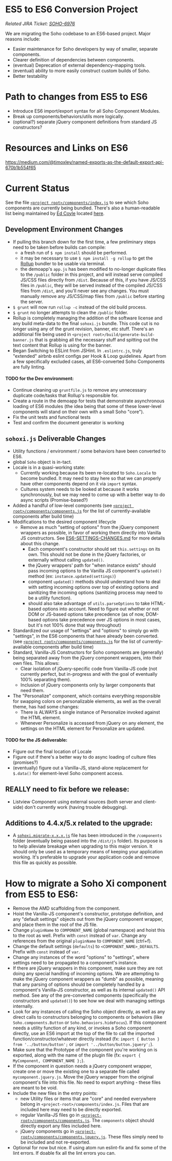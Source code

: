 # ES5 to ES6 Conversion Project

*Related JIRA Ticket: [SOHO-6976](https://jira.infor.com/browse/SOHO-6976)*

We are migrating the Soho codebase to an ES6-based project.  Major reasons include:
- Easier maintenance for Soho developers by way of smaller, separate components.
- Clearer definition of dependencies between components.
- (eventual) Deprecation of external dependency-mapping tools.
- (eventual) ability to more easily construct custom builds of Soho.
- Better testability

# Path to changes from ES5 to ES6

- Introduce ES6 import/export syntax for all Soho Component Modules.
- Break up components/behaviors/utils more logically.
- (optional?) separate jQuery component definitions from standard JS constructors?

# Resources and Links on ES6
https://medium.com/@timoxley/named-exports-as-the-default-export-api-670b1b554f65

# Current Status

See the file [`<project root>/components/index.js`](./components/index.js) to see which Soho components are currently being bundled.  There's also a human-readable list being maintained by [Ed Coyle](mailto:ed.coyle@infor.com) located [here](./ES6-CONVERTED.md).

## Development Environment Changes

- If pulling this branch down for the first time, a few preliminary steps need to be taken before builds can compile:
  - a fresh run of `$ npm install` should be performed.
  - it may be necessary to use `$ npm install -g rollup` to get the [Rollup](https://github.com/rollup/rollup) bundler to be usable via terminal.
  - the demoapp's `app.js` has been modified to no-longer duplicate files to the `/public` folder in this project, and will instead serve compiled JS/CSS files directly from `/dist`.  Because of this, if you have JS/CSS files in `/public`, they will be served instead of the compiled JS/CSS files from `/dist`, and you'll never see any changes.  You must manually remove any JS/CSS/map files from `/public` before starting the server.
- `$ grunt` will now run `rollup -c` instead of the old build process.
- `$ grunt` no longer attempts to clean the `/public` folder.
- Rollup is completely managing the addition of the software license and any build meta-data to the final `sohoxi.js` bundle.  This code cut is no longer using any of the grunt revision, banner, etc stuff.  There's an additional file being used in `<project root>/build/generate-build-banner.js` that is grabbing all the necessary stuff and spitting out the text content that Rollup is using for the banner.
- Began Switching to ESLint from JSHint.  In `.eslintrc.js`, truly "extended" airbnb eslint configs per Hook & Loop guidelines. Apart from a few specifically excluded cases, all ES6-converted Soho Components are fully linting.

#### TODO for the Dev environment:

- Continue cleaning up `gruntfile.js` to remove any unnecessary duplicate code/tasks that Rollup's responsible for.
- Create a route in the demoapp for tests that demonstrate asynchronous loading of ES6 modules (the idea being that some of these lower-level components will stand on their own with a small Soho "core").
- Fix the unit tests and functional tests
- Test and confirm the document generator is working

## `sohoxi.js` Deliverable Changes

- Utility functions / environment / some behaviors have been converted to ES6.
- global `Soho` object is in-tact.
- Locale is in a quasi-working state:
  - Currently working because its been re-located to `Soho.Locale` to become bundled.  It may need to stay here so that we can properly have other components depend on it via `import` syntax.
  - Cultures system needs to be looked at because it works synchronously, but we may need to come up with a better way to do async scripts (Promise-based?)
- Added a handful of low-level components (see [`<project root>/components/components.js`](./components/components.js) for the list of currently-available components after build time)
- Modifications to the desired component lifecycle
  - Remove as much "setting of options" from the jQuery component wrappers as possible, in favor of working them directly into Vanilla JS constructors.  See [ES6-SETTINGS-CHANGES.md](./ES6-SETTINGS-CHANGES.md) for more details about this change.
    - Each component's constructor should set `this.settings` on its own.  This should not be done in the jQuery factories, or externally without calling `updated()`.
    - the jQuery wrappers' path for "when instance exists" should pass incoming options to the Vanilla JS component's `updated()` method (ex: `instance.updated(settings)`)
    - component `updated()` methods should understand how to deal with setting incoming options over top of existing options and sanitizing the incoming options (sanitizing process may need to be a utility function).
    - should also take advantage of `utils.parseOptions` to take HTML-based options into account.  Need to figure out whether or not DOM or JS-based options take precedence (as of now, DOM-based options take precedence over JS options in most cases, but it's not 100% done that way throughout)
- Standardized our usage of "settings" and "options" to simply go with "settings", in the ES6 components that have already been converted. (see  [`<project root>/components/components.js`](./components/components.js) for the list of currently-available components after build time)
- Standard, Vanilla-JS Constructors for Soho components are (generally) being separated away from the jQuery component wrappers, into their own files.  This allows:
  - Clear isolation of jQuery-specific code from Vanilla-JS code (not currently perfect, but in-progress and with the goal of eventually 100% separating them).
  - Inclusion of jQuery components only by larger components that need them.
- The "Personalize" component, which contains everything responsible for swapping colors on personalizable elements, as well as the overall theme, has had some changes:
  - There is ALWAYS a single instance of Personalize invoked against the HTML element.
  - Whenever Personalize is accessed from jQuery on any element, the settings on the HTML element for Personalize are updated.

#### TODO for the JS deliverable:

- Figure out the final location of Locale
- Figure out if there's a better way to do async loading of culture files (promises?)
- (eventually) figure out a Vanilla-JS, stand-alone replacement for `$.data()` for element-level Soho component access.

## REALLY need to fix before we release:
- Listview Component using external sources (both server and client-side) don't currently work (having trouble debugging).

## Additions to 4.4.x/5.x related to the upgrade:

- A [`sohoxi.migrate-x.x.x.js`](./components/sohoxi-migrate-4.4.0.js) file has been introduced in the `/components` folder (eventually being passed into the `/dist/js` folder).  Its purpose is to help alleviate breakage when upgrading to this major version.  It should only be used as a temporary means of keeping your application working.  It's preferable to upgrade your application code and remove this file as quickly as possible.

# How to migrate a Soho Xi component from ES5 to ES6:

- Remove the AMD scaffolding from the component.
- Hoist the Vanilla-JS component's constructor, prototype definition, and any "default settings" objects out from the jQuery component wrapper, and place them in the root of the JS file.
- Change `pluginName` to `COMPONENT_NAME` (global namespace) and hoist this to the root as well.  Prefix with `const` instead of `var`.  Change any references from the original `pluginName` to `COMPONENT_NAME` (ctrl+f).
- Change the default settings (`defaults`) to `<COMPONENT_NAME>_DEFAULTS`. Prefix with `const` instead of `var`.
- Change any instances of the word "options" to "settings", where settings need to be propagated to a component's instance.
- If there are jQuery wrappers in this component, make sure they are not doing any special handling of incoming options.  We are attempting to make the jQuery component wrappers as "dumb" as possible, meaning that any parsing of options should be completely handled by a component's Vanilla-JS constructor, as well as its internal `updated()` API method.  See any of the pre-converted components (specifically the constructors and `updated()`) to see how we deal with managing settings internally.
- Look for any instances of calling the Soho object directly, as well as any direct calls to constructors belonging to components or behaviors (like `Soho.components.Button` or `Soho.behaviors.hideFocus`).  If this component needs a utility function of any kind, or invokes a Soho component directly, use an ES6 import at the top of the file to call the imported function/constructor/whatever directly instead (fx: `import { Button } from '../button/button';` or `import '../button/button.jquery';`).
- Make sure that the Prototype of the component you're working on is exported, along with the name of the plugin file (fx: `export { MyComponent, COMPONENT_NAME };`).
- If the component in question needs a jQuery component wrapper, create one or move the existing one to a separate file called `mycomponent.jquery.js`.  Move the jQuery wrapper from the original component's file into this file.  No need to export anything - these files are meant to be void.
- Include the new files in the entry points:
  - new Utility files or items that are "core" and needed everywhere belong in `<project-root>/components/index.js`.  Files that are included here may need to be directly exported.
  - regular Vanilla-JS files go in [`<project-root>/components/components.js`](./components/components.js).  The `components` object should directly export any files included here.
  - jQuery components go in [`<project-root>/components/components.jquery.js`](./components/components.jquery.js).  These files simply need to be included and not re-exported.
- Optional for now but nice. If using atom run eslint-fix and fix some of the lint errors. If doable fix all the lint errors you can.
